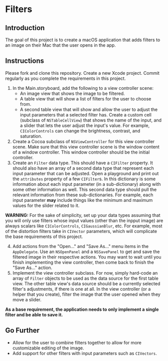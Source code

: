 # Filters

## Introduction

The goal of this project is to create a macOS application that adds filters to an image on their Mac that the user opens in the app.

## Instructions

Please fork and clone this repository. Create a new Xcode project. Commit regularly as you complete the requirements in this project.

1. In the Main.storyboard, add the following to a view controller scene:
    - An image view that shows the image to be filtered.
    - A table view that will show a list of filters for the user to choose from.
    - A second table view that will show and allow the user to adjust the input parameters that a selected filter has.  Create a custom cell (subclass of `NSTableCellView`) that shows the name of the input, and a slider that lets the user adjust the input's value. For example, `CIColorControls` can change the brightness, contrast, and saturation.
2. Create a Cocoa subclass of `NSViewController` for this view controller scene. Make sure that this view controller scene is the window content of a window controller. This window controller should be the initial controller. 
3. Create an `Filter` data type. This should have a `CIFilter` property. It should also have an array of a second data type that represent each input parameter that can be adjusted. Open a playground and print out the `attributes` property of a few `CIFilter`s. In this dictionary is some information about each input parameter (in a sub-dictionary) along with some other information as well. This second data type should pull the relevant information from these sub-dictionaries. For example, each input parameter **may** include things like the minimum and maximum values for the slider related to it.

**WARNING:** For the sake of simplicity, set up your data types assuming that you will only use filters whose input values (other than the inpput image) are always scalars like `CIColorControls`, `CIGaussianBlur`, etc. For example, most of the distortion filters take in `CIVector` parameters, which will complicate the base requirements of this project.

4. Add actions from the "Open..." and "Save As..." menu items in the `AppDelegate`. Use an `NSOpenPanel` and a `NSSavePanel` to get and save the filtered image in their respective actions. You may want to wait until you finish implementing the view controller, then come back to finish the "Save As..." action.
5. Implement the view controller subclass. For now, simply hard-code an array of `Filter` objects to be used as the data source for the first table view. The other table view's data source should be a currently selected filter's adjustments, if there is one at all. In the view controller (or a helper that you create), filter the image that the user opened when they move a slider.

**As a base requirement, the application needs to only implement a single filter and be able to save it.**

## Go Further

- Allow for the user to combine filters together to allow for more customizable editing of the image.
- Add support for other filters with input parameters such as `CIVectors`.
